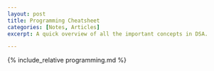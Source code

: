 ```yaml
---
layout: post
title: Programming Cheatsheet
categories: [Notes, Articles]
excerpt: A quick overview of all the important concepts in DSA. 

---
```


<script type="text/javascript" async src="https://cdnjs.cloudflare.com/ajax/libs/mathjax/2.7.5/latest.js?config=TeX-MML-AM_CHTML" async></script>

{% include_relative programming.md %}
